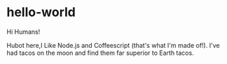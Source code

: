 # hello-world

Hi Humans!

Hubot here,I Like Node.js and Coffeescript (that's what I'm made of!).
I've had tacos on the moon and find them far superior to Earth tacos.
